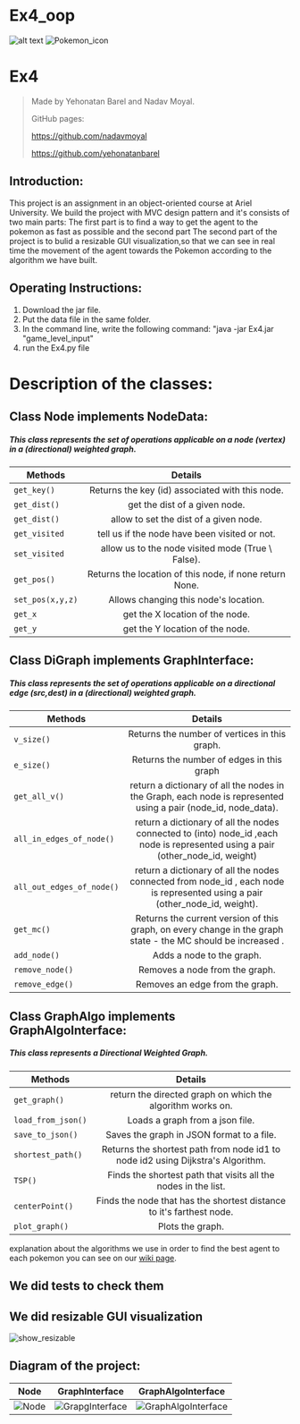 # Ex4_oop
![alt text](https://encrypted-tbn0.gstatic.com/images?q=tbn:ANd9GcRUC7G6cLvCjY5-Sq4vRcieUJc_O4KjwMl8NQEKDTrAElDHc2178puykOjpVgY8XRASD_M&usqp=CAU)
![Pokemon_icon](https://user-images.githubusercontent.com/79272744/148688292-072e42a1-86b1-471b-a2f9-1a20844f9e48.png)

# Ex4
>Made by Yehonatan Barel and Nadav Moyal.
>
>GitHub pages: 
>
>https://github.com/nadavmoyal
>
>https://github.com/yehonatanbarel    

## Introduction:
This project is an assignment in an object-oriented course at Ariel University. We build the project with MVC design pattern and it's consists of two main parts: The first part is to find a way to get the agent to the pokemon as fast as possible and the second part
The second part of the project is to bulid a resizable GUI visualization,so that we can see in real time the movement of the agent towards the Pokemon according to the algorithm we have built.

## Operating Instructions:
1. Download the jar file.
2. Put the data file in the same folder.
3. In the command line, write the following command:
"java -jar Ex4.jar "game_level_input"
4. run the Ex4.py file

# Description of the classes:


## Class Node implements NodeData:
##### This class represents the set of operations applicable on a node (vertex) in a (directional) weighted graph.

|          Methods                | Details                             | 
| --------------------------------|:--------------------------------------:| 
|`get_key()`|Returns the key (id) associated with this node.|
|`get_dist()`| get the dist of a given node.|
|`get_dist()`| allow to set the dist of a given node.|
|`get_visited`| tell us if the node have been visited or not.|
|`set_visited`| allow us to the node visited mode (True \ False).|
|`get_pos()`|Returns the location of this node, if none return None.| 
|`set_pos(x,y,z)`|Allows changing this node's location.|
|`get_x`| get the X location of the node.|
|`get_y`| get the Y location of the node.|


## Class DiGraph implements GraphInterface:
##### This class represents the set of operations applicable on a directional edge (src,dest) in a (directional) weighted graph.
                                 
|          Methods                | Details                             | 
| --------------------------------|:--------------------------------------:| 
|`v_size()`| Returns the number of vertices in this graph.| 
|`e_size()`| Returns the number of edges in this graph|
|`get_all_v()`|return a dictionary of all the nodes in the Graph, each node is represented using a pair (node_id, node_data).| 
|`all_in_edges_of_node()`| return a dictionary of all the nodes connected to (into) node_id ,each node is represented using a pair (other_node_id, weight)| 
|`all_out_edges_of_node()`|return a dictionary of all the nodes connected from node_id , each node is represented using a pair (other_node_id, weight).| 
|`get_mc()`| Returns the current version of this graph, on every change in the graph state - the MC should be increased .|   
|`add_node()`| Adds a node to the graph.|
|`remove_node()`| Removes a node from the graph.|
|`remove_edge()`| Removes an edge from the graph.|

## Class  GraphAlgo implements GraphAlgoInterface:
##### This class represents a Directional Weighted Graph.
 
|          Methods                | Details                             | 
| --------------------------------|:--------------------------------------:| 
|`get_graph()`| return the directed graph on which the algorithm works on.| 
|`load_from_json()`|Loads a graph from a json file.|
|`save_to_json()`|Saves the graph in JSON format to a file.| 
|`shortest_path()`|Returns the shortest path from node id1 to node id2 using Dijkstra's Algorithm.| 
|`TSP()`|Finds the shortest path that visits all the nodes in the list.| 
|`centerPoint()`|Finds the node that has the shortest distance to it's farthest node.|   
|`plot_graph()`| Plots the graph.|

explanation about the algorithms we use in order to find the best agent to each pokemon you can see on our [wiki page](https://github.com/nadavmoyal/oop-Ex3/wiki).
## We did tests to check them


## We did resizable GUI visualization
![show_resizable](https://user-images.githubusercontent.com/79272744/148693960-ae414fe3-cbf5-4358-a849-9026f513087a.gif)






## Diagram of the project: 
| Node | GraphInterface | GraphAlgoInterface |  
|:---------:|:---------:|:---------:| 
| ![Node](https://user-images.githubusercontent.com/79272744/147393118-d5cd11db-c9a1-4ad9-a087-90c87bea0994.png)| ![GrapgInterface](https://user-images.githubusercontent.com/79272744/147393123-e0e9fe75-4b39-4d93-b36b-30e42862d03b.png)|![GraphAlgoInterface](https://user-images.githubusercontent.com/79272744/147393124-2df8a214-35c3-4c3d-9fb0-a71906e09685.png)|
